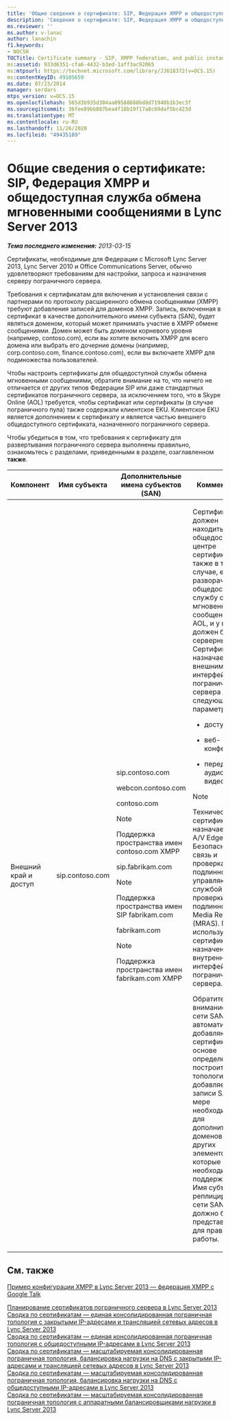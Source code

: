 ```yaml
---
title: 'Общие сведения о сертификате: SIP, Федерация XMPP и общедоступная служба обмена мгновенными сообщениями'
description: 'Сведения о сертификате: SIP, Федерация XMPP и общедоступная служба обмена мгновенными сообщениями.'
ms.reviewer: ''
ms.author: v-lanac
author: lanachin
f1.keywords:
- NOCSH
TOCTitle: Certificate summary - SIP, XMPP federation, and public instant messaging
ms:assetid: 933d6351-cfa6-4432-b3ed-1aff3ac92065
ms:mtpsurl: https://technet.microsoft.com/library/JJ618372(v=OCS.15)
ms:contentKeyID: 49105659
ms.date: 07/23/2014
manager: serdars
mtps_version: v=OCS.15
ms.openlocfilehash: 565d3b935d304aa09588688bd8d71948b1b3ec3f
ms.sourcegitcommit: 36fee89bb887bea4f18b19f17a8c69daf5bc423d
ms.translationtype: MT
ms.contentlocale: ru-RU
ms.lasthandoff: 11/26/2020
ms.locfileid: "49435189"
---
```

# <a name="certificate-summary---sip-xmpp-federation-and-public-instant-messaging-in-lync-server-2013"></a>Общие сведения о сертификате: SIP, Федерация XMPP и общедоступная служба обмена мгновенными сообщениями в Lync Server 2013

<div data-xmlns="http://www.w3.org/1999/xhtml">

<div class="topic" data-xmlns="http://www.w3.org/1999/xhtml" data-msxsl="urn:schemas-microsoft-com:xslt" data-cs="https://msdn.microsoft.com/">

<div data-asp="https://msdn2.microsoft.com/asp">



</div>

<div id="mainSection">

<div id="mainBody">

<span> </span>

_**Тема последнего изменения:** 2013-03-15_

Сертификаты, необходимые для Федерации с Microsoft Lync Server 2013, Lync Server 2010 и Office Communications Server, обычно удовлетворяют требованиям для настройки, запроса и назначения серверу пограничного сервера.

Требования к сертификатам для включения и установления связи с партнерами по протоколу расширенного обмена сообщениями (XMPP) требуют добавления записей для доменов XMPP. Запись, включенная в сертификат в качестве дополнительного имени субъекта (SAN), будет являться доменом, который может принимать участие в XMPP обмене сообщениями. Домен может быть доменом корневого уровня (например, contoso.com), если вы хотите включить XMPP для всего домена или выбрать его дочерние домены (например, corp.contoso.com, finance.contoso.com), если вы включаете XMPP для подмножества пользователей.

Чтобы настроить сертификаты для общедоступной службы обмена мгновенными сообщениями, обратите внимание на то, что ничего не отличается от других типов Федерации SIP или даже стандартных сертификатов пограничного сервера, за исключением того, что в Skype Online (AOL) требуется, чтобы сертификат или сертификаты (в случае пограничного пула) также содержали клиентское EKU. Клиентское EKU является дополнением к сертификату и является частью внешнего общедоступного сертификата, назначенного пограничного сервера.

Чтобы убедиться в том, что требования к сертификату для развертывания пограничного сервера выполнены правильно, ознакомьтесь с разделами, приведенными в разделе, озаглавленном **также**.

<div>



<table>
<colgroup>
<col style="width: 25%" />
<col style="width: 25%" />
<col style="width: 25%" />
<col style="width: 25%" />
</colgroup>
<thead>
<tr class="header">
<th>Компонент</th>
<th>Имя субъекта</th>
<th>Дополнительные имена субъектов (SAN)</th>
<th>Комментарии</th>
</tr>
</thead>
<tbody>
<tr class="odd">
<td><p>Внешний край и доступ</p></td>
<td><p>sip.contoso.com</p></td>
<td><p>sip.contoso.com</p>
<p>webcon.contoso.com</p>
<p>contoso.com</p>



> [!NOTE]
> Поддержка пространства имен contoso.com XMPP


<p>sip.fabrikam.com</p>



> [!NOTE]
> Поддержка пространства имен SIP fabrikam.com


<p>fabrikam.com</p>



> [!NOTE]
> Поддержка пространства имен fabrikam.com XMPP

</td>
<td><p>Сертификат должен находиться в общедоступном центре сертификации, а также в том случае, если вы разворачиваете общедоступную службу обмена мгновенными сообщениями с AOL, и у вас должен быть серверный EKU Сертификат назначается внешним интерфейсам пограничного сервера для следующих параметров:</p>
<ul>
<li><p>доступа</p></li>
<li><p>веб-конференций</p></li>
<li><p>передачи аудио- и видеоданных</p></li>
</ul>



> [!NOTE]
> Технически сертификат не назначается для A/V Edge. Безопасная связь и проверка подлинности управляются службой проверки подлинности в Media Relay (MRAS). MRAS использует сертификат, назначенный внутреннему интерфейсу пограничного сервера.


<p>Обратите внимание, что сети SAN автоматически добавляются к сертификату на основе определений в построителе топологии. Вы добавляете записи SAN по мере необходимости для дополнительных доменов SIP и других элементов, которые необходимо поддерживать. Имя субъекта реплицируется в сети SAN и должно быть представлено для правильной работы.</p></td>
</tr>
</tbody>
</table>


</div>

<div>

## <a name="see-also"></a>См. также


[Пример конфигурации XMPP в Lync Server 2013 — федерация XMPP с Google Talk](lync-server-2013-example-xmpp-configuration-–-xmpp-federation-with-google-talk.md)  


[Планирование сертификатов пограничного сервера в Lync Server 2013](lync-server-2013-plan-for-edge-server-certificates.md)  
[Сводка по сертификатам — единая консолидированная пограничная топология с закрытыми IP-адресами и трансляцией сетевых адресов в Lync Server 2013](lync-server-2013-certificate-summary-single-consolidated-edge-with-private-ip-addresses-using-nat.md)  
[Сводка по сертификатам — единая консолидированная пограничная топология с общедоступными IP-адресами в Lync Server 2013](lync-server-2013-certificate-summary-single-consolidated-edge-with-public-ip-addresses.md)  
[Сводка по сертификатам — масштабируемая консолидированная пограничная топология, балансировка нагрузки на DNS с закрытыми IP-адресами и трансляцией сетевых адресов в Lync Server 2013](lync-server-2013-certificate-summary-scaled-consolidated-edge-dns-load-balancing-private-ip.md)  
[Сводка по сертификатам — масштабируемая консолидированная пограничная топология, балансировка нагрузки на DNS с общедоступными IP-адресами в Lync Server 2013](lync-server-2013-certificate-summary-scaled-consolidated-edge-dns-load-balancing-with-public-ip-addresses.md)  
[Сводка по сертификатам — масштабируемая консолидированная пограничная топология с аппаратными балансировщиками нагрузки в Lync Server 2013](lync-server-2013-certificate-summary-scaled-consolidated-edge-with-hardware-load-balancers.md)  
  

</div>

</div>

<span> </span>

</div>

</div>

</div>

